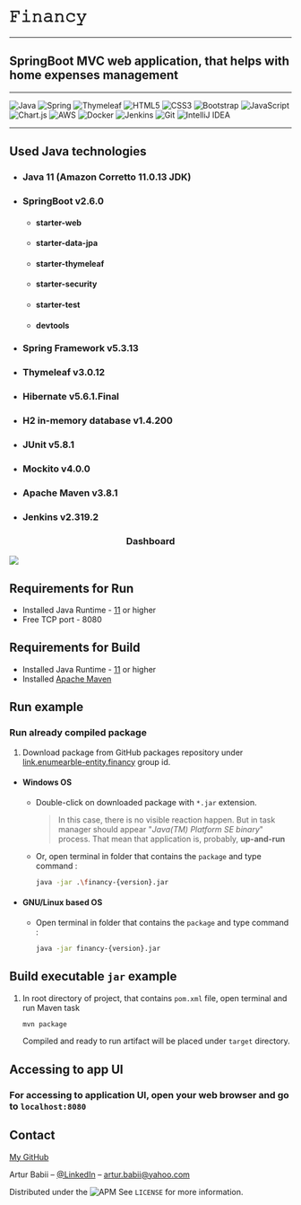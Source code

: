 # 𝙵𝚒𝚗𝚊𝚗𝚌𝚢
___
## SpringBoot MVC web application, that helps with home  expenses management
___
![Java](https://img.shields.io/badge/java-%23ED8B00.svg?style=for-the-badge&logo=java&logoColor=white)
![Spring](https://img.shields.io/badge/spring-%236DB33F.svg?style=for-the-badge&logo=spring&logoColor=white)
![Thymeleaf](https://img.shields.io/badge/Thymeleaf-%23005C0F.svg?style=for-the-badge&logo=Thymeleaf&logoColor=white)
![HTML5](https://img.shields.io/badge/html5-%23E34F26.svg?style=for-the-badge&logo=html5&logoColor=white)
![CSS3](https://img.shields.io/badge/css3-%231572B6.svg?style=for-the-badge&logo=css3&logoColor=white)
![Bootstrap](https://img.shields.io/badge/bootstrap-%23563D7C.svg?style=for-the-badge&logo=bootstrap&logoColor=white)
![JavaScript](https://img.shields.io/badge/javascript-%23323330.svg?style=for-the-badge&logo=javascript&logoColor=%23F7DF1E)
![Chart.js](https://img.shields.io/badge/chart.js-F5788D.svg?style=for-the-badge&logo=chart.js&logoColor=white)
![AWS](https://img.shields.io/badge/AWS-%23FF9900.svg?style=for-the-badge&logo=amazon-aws&logoColor=white)
![Docker](https://img.shields.io/badge/docker-%230db7ed.svg?style=for-the-badge&logo=docker&logoColor=white)
![Jenkins](https://img.shields.io/badge/jenkins-%232C5263.svg?style=for-the-badge&logo=jenkins&logoColor=white)
![Git](https://img.shields.io/badge/git-%23F05033.svg?style=for-the-badge&logo=git&logoColor=white)
![IntelliJ IDEA](https://img.shields.io/badge/IntelliJIDEA-000000.svg?style=for-the-badge&logo=intellij-idea&logoColor=white)
___
## Used Java technologies

+ ### Java 11 (Amazon Corretto 11.0.13 JDK)
+ ### SpringBoot v2.6.0
  + #### starter-web
  + #### starter-data-jpa
  + #### starter-thymeleaf
  + #### starter-security
  + #### starter-test
  + #### devtools
+ ### Spring Framework v5.3.13 
+ ### Thymeleaf v3.0.12
+ ### Hibernate v5.6.1.Final
+ ### H2 in-memory database v1.4.200
+ ### JUnit v5.8.1
+ ### Mockito v4.0.0
+ ### Apache Maven v3.8.1
+ ### Jenkins v2.319.2 

<h3 align="center">Dashboard</h3>
<img src="https://enumerable-entity.s3.eu-central-1.amazonaws.com/Dashboard.jpg"/>

## Requirements for Run

+ Installed Java Runtime - [11](https://www.oracle.com/java/technologies/javase/jdk11-archive-downloads.html) or higher
+ Free TCP port -  8080

## Requirements for Build
+ Installed Java Runtime - [11](https://www.oracle.com/java/technologies/javase/jdk11-archive-downloads.html) or higher
+ Installed [Apache Maven](https://maven.apache.org/download.cgi)

## Run example
### Run already compiled package
1. Download package from GitHub packages repository under [link.enumearble-entity.financy](https://github.com/enumerable-entity/Financy/packages/) group id.
- #### Windows OS
    - Double-click on downloaded package with `*.jar` extension.
      >In this case, there is no visible reaction happen. But in task manager should appear "*Java(TM) Platform SE binary*" process.
      That mean that application is, probably, **up-and-run**
    - Or, open terminal in folder that contains the `package` and type command :
      ```sh
      java -jar .\financy-{version}.jar
      ```
- #### GNU/Linux based OS
    - Open terminal in folder that contains the `package` and type command :
      ```sh
      java -jar financy-{version}.jar
      ```
## Build executable `jar` example
1. In root directory of project, that contains `pom.xml` file, open terminal and run Maven task
    ```sh
    mvn package
    ```
   Compiled and ready to run artifact will be placed under `target` directory.
## Accessing to app UI
### For accessing to application UI, open your web browser and go to `localhost:8080`

## Contact
[My GitHub](https://github.com/enumerable-entity/)

Artur Babii – [@LinkedIn](https://www.linkedin.com/in/cloneable/) – artur.babii@yahoo.com

Distributed under the ![APM](https://img.shields.io/apm/l/vim-mode) See ``LICENSE`` for more information.

<!-- Markdown link & img dfn's -->
[npm-image]: https://img.shields.io/npm/v/datadog-metrics.svg?style=flat-square
[npm-url]: https://npmjs.org/package/datadog-metrics
[npm-downloads]: https://img.shields.io/npm/dm/datadog-metrics.svg?style=flat-square
[travis-image]: https://img.shields.io/travis/dbader/node-datadog-metrics/master.svg?style=flat-square
[travis-url]: https://travis-ci.org/dbader/node-datadog-metrics

